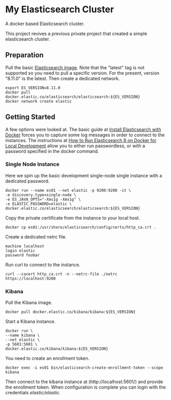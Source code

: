 # My Elasticsearch Cluster
A docker based Elasticsearch cluster.

This project revives a previous private project that created a simple elasticsearch cluster.

## Preparation

Pull the basic [Elasticsearch image](https://hub.docker.com/_/elasticsearch). Note that the "latest" tag is not supported so you need to pull a specific version. For the present, version "8.11.0" is the latest.
Then create a dedicated network.


```
export ES_VERSION=8.11.0
docker pull docker.elastic.co/elasticsearch/elasticsearch:${ES_VERSION}
docker network create elastic
```

## Getting Started

A few options were looked at. The basic guide at [Install Elasticsearch with Docker](https://www.elastic.co/guide/en/elasticsearch/reference/8.5/docker.html) forces you to capture some log messages
in order to connect to the instances. The instructions at
[How to Run Elasticsearch 8 on Docker for Local Development](https://levelup.gitconnected.com/how-to-run-elasticsearch-8-on-docker-for-local-development-401fd3fff829)
allow you to either run passwordless, or with a password specified in the docker command.

### Single Node Instance

Here we spin up the basic development single-node single instance with a dedicated password.

```
docker run --name es01 --net elastic -p 9200:9200 -it \
-e discovery.type=single-node \
-e ES_JAVA_OPTS="-Xms1g -Xmx1g" \
-e ELASTIC_PASSWORD=elastic \
docker.elastic.co/elasticsearch/elasticsearch:${ES_VERSION}
```

Copy the private certificate from the instance to your local host.

```
docker cp es01:/usr/share/elasticsearch/config/certs/http_ca.crt .
```

Create a dedicated netrc file.

```
machine localhost
login elastic
password foobar
```

Run curl to connect to the instance.

```
curl --cacert http_ca.crt -n --netrc-file ./netrc https://localhost:9200
```
### Kibana

Pull the Kibana image.

```
docker pull docker.elastic.co/kibana/kibana:${ES_VERSION}
```

Start a Kibana instance.

```
docker run \
--name kibana \
--net elastic \
-p 5601:5601 \
docker.elastic.co/kibana/kibana:${ES_VERSION}
```

You need to create an enrollment token.

```
docker exec -i es01 bin/elasticsearch-create-enrollment-token --scope kibana
```

Then connect to the kibana instance at (http://localhost:5601/) and provide the enrollment token. When configuration is complete you can login with the credentials *elastic/elastic*.
